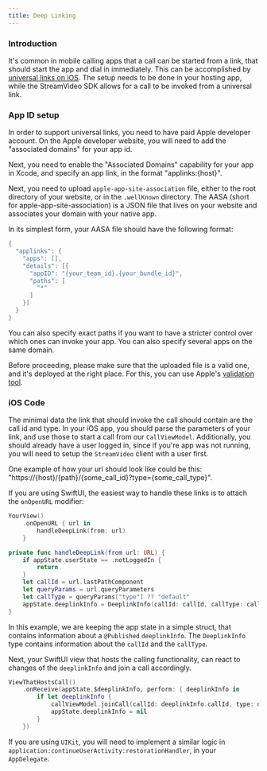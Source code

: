 ```yaml
---
title: Deep Linking
---
```


### Introduction

It's common in mobile calling apps that a call can be started from a link, that should start the app and dial in immediately. This can be accomplished by [universal links on iOS](https://developer.apple.com/ios/universal-links/). The setup needs to be done in your hosting app, while the StreamVideo SDK allows for a call to be invoked from a universal link.

### App ID setup

In order to support universal links, you need to have paid Apple developer account. On the Apple developer website, you will need to add the "associated domains" for your app id.

Next, you need to enable the "Associated Domains" capability for your app in Xcode, and specify an app link, in the format "applinks:{host}".

Next, you need to upload `apple-app-site-association` file, either to the root directory of your website, or in the `.wellKnown` directory. The AASA (short for apple-app-site-association) is a JSON file that lives on your website and associates your domain with your native app.

In its simplest form, your AASA file should have the following format:

```swift
{
  "applinks": {
    "apps": [],
    "details": [{
      "appID": "{your_team_id}.{your_bundle_id}",
      "paths": [
        "*"
      ]
    }]
  }
}
```

You can also specify exact paths if you want to have a stricter control over which ones can invoke your app. You can also specify several apps on the same domain. 

Before proceeding, please make sure that the uploaded file is a valid one, and it's deployed at the right place. For this, you can use Apple's [validation tool](https://search.developer.apple.com/appsearch-validation-tool).

### iOS Code

The minimal data the link that should invoke the call should contain are the call id and type. In your iOS app, you should parse the parameters of your link, and use those to start a call from our `CallViewModel`. Additionally, you should already have a user logged in, since if you're app was not running, you will need to setup the `StreamVideo` client with a user first.

One example of how your url should look like could be this: "https://{host}/{path}/{some_call_id}?type={some_call_type}".

If you are using SwiftUI, the easiest way to handle these links is to attach the `onOpenURL` modifier:

```swift
YourView()
    .onOpenURL { url in
        handleDeepLink(from: url)
    }

private func handleDeepLink(from url: URL) {
    if appState.userState == .notLoggedIn {
        return
    }
    let callId = url.lastPathComponent
    let queryParams = url.queryParameters
    let callType = queryParams["type"] ?? "default"
    appState.deeplinkInfo = DeeplinkInfo(callId: callId, callType: callType)
}
```

In this example, we are keeping the app state in a simple struct, that contains information about a `@Published` `deeplinkInfo`. The `DeeplinkInfo` type contains information about the `callId` and the `callType`.

Next, your SwiftUI view that hosts the calling functionality, can react to changes of the `deeplinkInfo` and join a call accordingly.

```swift
ViewThatHostsCall()
    .onReceive(appState.$deeplinkInfo, perform: { deeplinkInfo in
        if let deeplinkInfo {
            callViewModel.joinCall(callId: deeplinkInfo.callId, type: deeplinkInfo.callType)
            appState.deeplinkInfo = nil
        }
    })
``` 

If you are using `UIKit`, you will need to implement a similar logic in `application:continueUserActivity:restorationHandler`, in your `AppDelegate`.